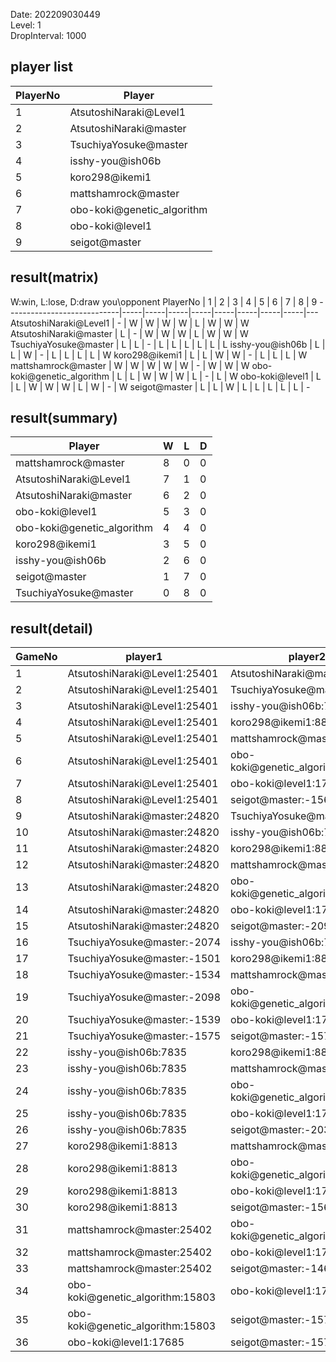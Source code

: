 Date: 202209030449  
Level: 1  
DropInterval: 1000  
## player list
PlayerNo  |  Player
----------|----------------------------
1         |  AtsutoshiNaraki@Level1
2         |  AtsutoshiNaraki@master
3         |  TsuchiyaYosuke@master
4         |  isshy-you@ish06b
5         |  koro298@ikemi1
6         |  mattshamrock@master
7         |  obo-koki@genetic_algorithm
8         |  obo-koki@level1
9         |  seigot@master
## result(matrix)
W:win, L:lose, D:draw
you\opponent PlayerNo       |  1  |  2  |  3  |  4  |  5  |  6  |  7  |  8  |  9
----------------------------|-----|-----|-----|-----|-----|-----|-----|-----|---
AtsutoshiNaraki@Level1      |  -  |  W  |  W  |  W  |  W  |  L  |  W  |  W  |  W
AtsutoshiNaraki@master      |  L  |  -  |  W  |  W  |  W  |  L  |  W  |  W  |  W
TsuchiyaYosuke@master       |  L  |  L  |  -  |  L  |  L  |  L  |  L  |  L  |  L
isshy-you@ish06b            |  L  |  L  |  W  |  -  |  L  |  L  |  L  |  L  |  W
koro298@ikemi1              |  L  |  L  |  W  |  W  |  -  |  L  |  L  |  L  |  W
mattshamrock@master         |  W  |  W  |  W  |  W  |  W  |  -  |  W  |  W  |  W
obo-koki@genetic_algorithm  |  L  |  L  |  W  |  W  |  W  |  L  |  -  |  L  |  W
obo-koki@level1             |  L  |  L  |  W  |  W  |  W  |  L  |  W  |  -  |  W
seigot@master               |  L  |  L  |  W  |  L  |  L  |  L  |  L  |  L  |  -
## result(summary)
Player                      |  W  |  L  |  D
----------------------------|-----|-----|---
mattshamrock@master         |  8  |  0  |  0
AtsutoshiNaraki@Level1      |  7  |  1  |  0
AtsutoshiNaraki@master      |  6  |  2  |  0
obo-koki@level1             |  5  |  3  |  0
obo-koki@genetic_algorithm  |  4  |  4  |  0
koro298@ikemi1              |  3  |  5  |  0
isshy-you@ish06b            |  2  |  6  |  0
seigot@master               |  1  |  7  |  0
TsuchiyaYosuke@master       |  0  |  8  |  0
## result(detail)
GameNo  |  player1                           |  player2
--------|------------------------------------|----------------------------------
1       |  AtsutoshiNaraki@Level1:25401      |  AtsutoshiNaraki@master:24820
2       |  AtsutoshiNaraki@Level1:25401      |  TsuchiyaYosuke@master:-1634
3       |  AtsutoshiNaraki@Level1:25401      |  isshy-you@ish06b:7835
4       |  AtsutoshiNaraki@Level1:25401      |  koro298@ikemi1:8813
5       |  AtsutoshiNaraki@Level1:25401      |  mattshamrock@master:25402
6       |  AtsutoshiNaraki@Level1:25401      |  obo-koki@genetic_algorithm:15803
7       |  AtsutoshiNaraki@Level1:25401      |  obo-koki@level1:17685
8       |  AtsutoshiNaraki@Level1:25401      |  seigot@master:-1564
9       |  AtsutoshiNaraki@master:24820      |  TsuchiyaYosuke@master:-1516
10      |  AtsutoshiNaraki@master:24820      |  isshy-you@ish06b:7835
11      |  AtsutoshiNaraki@master:24820      |  koro298@ikemi1:8813
12      |  AtsutoshiNaraki@master:24820      |  mattshamrock@master:25402
13      |  AtsutoshiNaraki@master:24820      |  obo-koki@genetic_algorithm:15803
14      |  AtsutoshiNaraki@master:24820      |  obo-koki@level1:17685
15      |  AtsutoshiNaraki@master:24820      |  seigot@master:-2099
16      |  TsuchiyaYosuke@master:-2074       |  isshy-you@ish06b:7835
17      |  TsuchiyaYosuke@master:-1501       |  koro298@ikemi1:8813
18      |  TsuchiyaYosuke@master:-1534       |  mattshamrock@master:25402
19      |  TsuchiyaYosuke@master:-2098       |  obo-koki@genetic_algorithm:15803
20      |  TsuchiyaYosuke@master:-1539       |  obo-koki@level1:17685
21      |  TsuchiyaYosuke@master:-1575       |  seigot@master:-1573
22      |  isshy-you@ish06b:7835             |  koro298@ikemi1:8813
23      |  isshy-you@ish06b:7835             |  mattshamrock@master:25402
24      |  isshy-you@ish06b:7835             |  obo-koki@genetic_algorithm:15803
25      |  isshy-you@ish06b:7835             |  obo-koki@level1:17685
26      |  isshy-you@ish06b:7835             |  seigot@master:-2038
27      |  koro298@ikemi1:8813               |  mattshamrock@master:25402
28      |  koro298@ikemi1:8813               |  obo-koki@genetic_algorithm:15803
29      |  koro298@ikemi1:8813               |  obo-koki@level1:17685
30      |  koro298@ikemi1:8813               |  seigot@master:-1560
31      |  mattshamrock@master:25402         |  obo-koki@genetic_algorithm:15803
32      |  mattshamrock@master:25402         |  obo-koki@level1:17685
33      |  mattshamrock@master:25402         |  seigot@master:-1464
34      |  obo-koki@genetic_algorithm:15803  |  obo-koki@level1:17685
35      |  obo-koki@genetic_algorithm:15803  |  seigot@master:-1573
36      |  obo-koki@level1:17685             |  seigot@master:-1572
